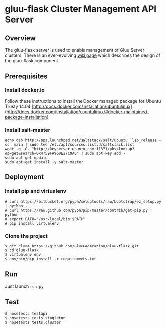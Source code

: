 # gluu-flask Cluster Management API Server

## Overview

The gluu-flask server is used to enable management of Gluu Server clusters.
There is an ever-evolving [wiki page](http://www.gluu.co/gluu_salt) which describes
the design of the gluu-flask component.

## Prerequisites

### Install docker.io

Follow these instructions to install the Docker managed package for Ubuntu Trusty 14.04
[http://docs.docker.com/installation/ubuntulinux](http://docs.docker.com/installation/ubuntulinux/#docker-maintained-package-installation)

### Install salt-master

```
echo deb http://ppa.launchpad.net/saltstack/salt/ubuntu `lsb_release -sc` main | sudo tee /etc/apt/sources.list.d/saltstack.list
wget -q -O- "http://keyserver.ubuntu.com:11371/pks/lookup?op=get&search=0x4759FA960E27C0A6" | sudo apt-key add -
sudo apt-get update
sudo apt-get install -y salt-master
```

## Deployment

### Install pip and virtualenv

```
# curl https://bitbucket.org/pypa/setuptools/raw/bootstrap/ez_setup.py | python -
# curl https://raw.github.com/pypa/pip/master/contrib/get-pip.py | python -
# export PATH="/usr/local/bin:$PATH"
# pip install virtualenv

```
### Clone the project 

```
$ git clone https://github.com/GluuFederation/gluu-flask.git
$ cd gluu-flask
$ virtualenv env
$ env/bin/pip install -r requirements.txt

```

## Run
Just launch `run.py`

## Test
```
$ nosetests testapi
$ nosetests tests.singleton
$ nosetests tests.cluster
```
